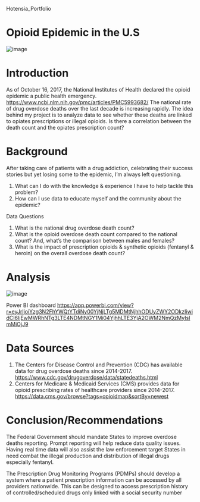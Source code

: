 Hotensia_Portfolio

# Opioid Epidemic in the U.S

![image](https://user-images.githubusercontent.com/103075824/161859928-ecffa802-d5db-47b6-838c-8345b2da59cf.png)


# Introduction

As of October 16, 2017, the National Institutes of Health declared the opioid epidemic a public health emergency. https://www.ncbi.nlm.nih.gov/pmc/articles/PMC5993682/ The national rate of drug overdose deaths over the last decade is increasing rapidly. The idea behind my project is to analyze data to see whether these deaths are linked to opiates prescriptions or illegal opioids. Is there a correlation between the death count and the opiates prescription count?

# Background

After taking care of patients with a drug addiction, celebrating their success stories but yet losing some to the epidemic, I’m always left questioning.
1) What can I do with the knowledge & experience I have to help tackle this problem?
2) How can I use data to educate myself and the community about the epidemic?

Data Questions
1) What is the national drug overdose death count?
2) What is the opioid overdose death count compared to the national count? And, what’s the comparison between males and females?
3) What is the impact of prescription opioids & synthetic opioids (fentanyl & heroin) on the overall overdose death count?

# Analysis

![image](https://user-images.githubusercontent.com/103075824/161861754-0272e4e6-ab79-47aa-adc2-f4fe5cc6a2e5.png)

Power BI dashboard
https://app.powerbi.com/view?r=eyJrIjoiYzg3N2FhYWQtYTdiNy00YjNjLTg5MDMtNjhhODUyZWY2ODkzIiwidCI6IjEwMWRhNTg3LTE4NDMtNGY1Mi04YjhhLTE3YjA2OWM2NmQzMyIsImMiOjJ9

# Data Sources

1) The Centers for Disease Control and Prevention (CDC) has available data for drug overdose deaths since 2014-2017. https://www.cdc.gov/drugoverdose/data/statedeaths.html
2) Centers for Medicare & Medicaid Services (CMS) provides data for opioid prescribing rates of healthcare providers since 2014-2017. https://data.cms.gov/browse?tags=opioidmap&sortBy=newest

# Conclusion/Recommendations
The Federal Government should mandate States to improve overdose deaths reporting. Prompt reporting will help reduce data quality issues. Having real time data will also assist the law enforcement target States in need combat the illegal production and distribution of illegal drugs especially fentanyl.

The Prescription Drug Monitoring Programs (PDMPs) should develop a system where a patient prescription information can be accessed by all providers nationwide. This can be designed to access prescription history of controlled/scheduled drugs only linked with a social security number
